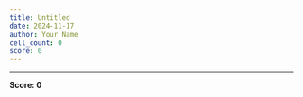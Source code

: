 ```yaml
---
title: Untitled
date: 2024-11-17
author: Your Name
cell_count: 0
score: 0
---
```




---
**Score: 0**